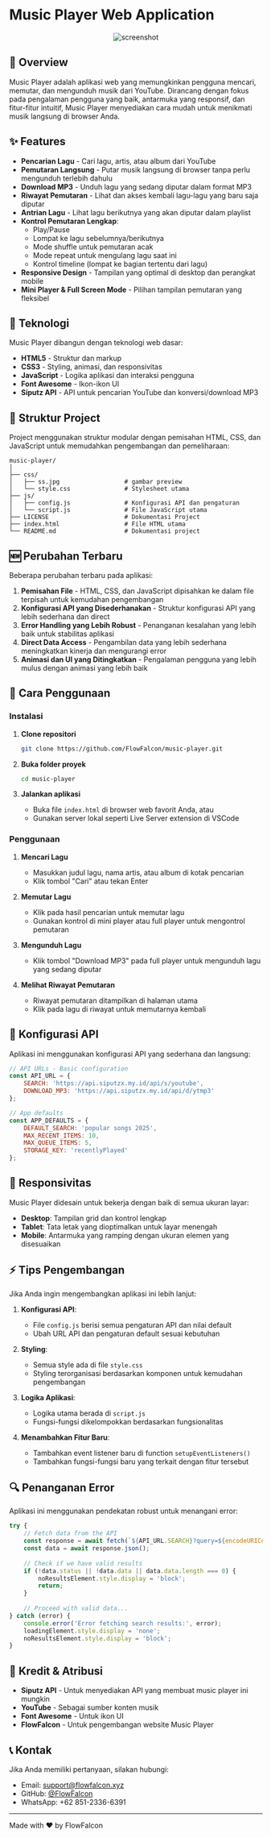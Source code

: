 # Music Player Web Application

<p align="center">
  <img alt="screenshot" src="./css/image.png">
</p>

## 🎵 Overview

Music Player adalah aplikasi web yang memungkinkan pengguna mencari, memutar, dan mengunduh musik dari YouTube. Dirancang dengan fokus pada pengalaman pengguna yang baik, antarmuka yang responsif, dan fitur-fitur intuitif, Music Player menyediakan cara mudah untuk menikmati musik langsung di browser Anda.

## ✨ Features

- **Pencarian Lagu** - Cari lagu, artis, atau album dari YouTube
- **Pemutaran Langsung** - Putar musik langsung di browser tanpa perlu mengunduh terlebih dahulu
- **Download MP3** - Unduh lagu yang sedang diputar dalam format MP3
- **Riwayat Pemutaran** - Lihat dan akses kembali lagu-lagu yang baru saja diputar
- **Antrian Lagu** - Lihat lagu berikutnya yang akan diputar dalam playlist
- **Kontrol Pemutaran Lengkap**:
  - Play/Pause
  - Lompat ke lagu sebelumnya/berikutnya
  - Mode shuffle untuk pemutaran acak
  - Mode repeat untuk mengulang lagu saat ini
  - Kontrol timeline (lompat ke bagian tertentu dari lagu)
- **Responsive Design** - Tampilan yang optimal di desktop dan perangkat mobile
- **Mini Player & Full Screen Mode** - Pilihan tampilan pemutaran yang fleksibel

## 🚀 Teknologi

Music Player dibangun dengan teknologi web dasar:

- **HTML5** - Struktur dan markup
- **CSS3** - Styling, animasi, dan responsivitas
- **JavaScript** - Logika aplikasi dan interaksi pengguna
- **Font Awesome** - Ikon-ikon UI
- **Siputz API** - API untuk pencarian YouTube dan konversi/download MP3

## 📁 Struktur Project

Project menggunakan struktur modular dengan pemisahan HTML, CSS, dan JavaScript untuk memudahkan pengembangan dan pemeliharaan:

```
music-player/
│
├── css/
│   ├── ss.jpg                  # gambar preview
│   └── style.css               # Stylesheet utama
├── js/
│   ├── config.js               # Konfigurasi API dan pengaturan
│   └── script.js               # File JavaScript utama
├── LICENSE                     # Dokumentasi Project
├── index.html                  # File HTML utama
└── README.md                   # Dokumentasi project
```

## 🆕 Perubahan Terbaru

Beberapa perubahan terbaru pada aplikasi:

1. **Pemisahan File** - HTML, CSS, dan JavaScript dipisahkan ke dalam file terpisah untuk kemudahan pengembangan
2. **Konfigurasi API yang Disederhanakan** - Struktur konfigurasi API yang lebih sederhana dan direct
3. **Error Handling yang Lebih Robust** - Penanganan kesalahan yang lebih baik untuk stabilitas aplikasi
4. **Direct Data Access** - Pengambilan data yang lebih sederhana meningkatkan kinerja dan mengurangi error
5. **Animasi dan UI yang Ditingkatkan** - Pengalaman pengguna yang lebih mulus dengan animasi yang lebih baik

## 🔧 Cara Penggunaan

### Instalasi

1. **Clone repositori**
   ```bash
   git clone https://github.com/FlowFalcon/music-player.git
   ```

2. **Buka folder proyek**
   ```bash
   cd music-player
   ```

3. **Jalankan aplikasi**
   - Buka file `index.html` di browser web favorit Anda, atau
   - Gunakan server lokal seperti Live Server extension di VSCode

### Penggunaan

1. **Mencari Lagu**
   - Masukkan judul lagu, nama artis, atau album di kotak pencarian
   - Klik tombol "Cari" atau tekan Enter

2. **Memutar Lagu**
   - Klik pada hasil pencarian untuk memutar lagu
   - Gunakan kontrol di mini player atau full player untuk mengontrol pemutaran

3. **Mengunduh Lagu**
   - Klik tombol "Download MP3" pada full player untuk mengunduh lagu yang sedang diputar

4. **Melihat Riwayat Pemutaran**
   - Riwayat pemutaran ditampilkan di halaman utama
   - Klik pada lagu di riwayat untuk memutarnya kembali

## 🧰 Konfigurasi API

Aplikasi ini menggunakan konfigurasi API yang sederhana dan langsung:

```javascript
// API URLs - Basic configuration
const API_URL = {
    SEARCH: 'https://api.siputzx.my.id/api/s/youtube',
    DOWNLOAD_MP3: 'https://api.siputzx.my.id/api/d/ytmp3'
};

// App defaults
const APP_DEFAULTS = {
    DEFAULT_SEARCH: 'popular songs 2025',
    MAX_RECENT_ITEMS: 10,
    MAX_QUEUE_ITEMS: 5,
    STORAGE_KEY: 'recentlyPlayed'
};
```

## 📱 Responsivitas

Music Player didesain untuk bekerja dengan baik di semua ukuran layar:

- **Desktop**: Tampilan grid dan kontrol lengkap
- **Tablet**: Tata letak yang dioptimalkan untuk layar menengah
- **Mobile**: Antarmuka yang ramping dengan ukuran elemen yang disesuaikan

## ⚡ Tips Pengembangan

Jika Anda ingin mengembangkan aplikasi ini lebih lanjut:

1. **Konfigurasi API**:
   - File `config.js` berisi semua pengaturan API dan nilai default
   - Ubah URL API dan pengaturan default sesuai kebutuhan

2. **Styling**:
   - Semua style ada di file `style.css`
   - Styling terorganisasi berdasarkan komponen untuk kemudahan pengembangan

3. **Logika Aplikasi**:
   - Logika utama berada di `script.js`
   - Fungsi-fungsi dikelompokkan berdasarkan fungsionalitas

4. **Menambahkan Fitur Baru**:
   - Tambahkan event listener baru di function `setupEventListeners()`
   - Tambahkan fungsi-fungsi baru yang terkait dengan fitur tersebut

## 🔍 Penanganan Error

Aplikasi ini menggunakan pendekatan robust untuk menangani error:

```javascript
try {
    // Fetch data from the API
    const response = await fetch(`${API_URL.SEARCH}?query=${encodeURIComponent(query)}`);
    const data = await response.json();
    
    // Check if we have valid results
    if (!data.status || !data.data || data.data.length === 0) {
        noResultsElement.style.display = 'block';
        return;
    }
    
    // Proceed with valid data...
} catch (error) {
    console.error('Error fetching search results:', error);
    loadingElement.style.display = 'none';
    noResultsElement.style.display = 'block';
}
```

## 🙏 Kredit & Atribusi

- **Siputz API** - Untuk menyediakan API yang membuat music player ini mungkin
- **YouTube** - Sebagai sumber konten musik
- **Font Awesome** - Untuk ikon UI
- **FlowFalcon** - Untuk pengembangan website Music Player


## 📞 Kontak

Jika Anda memiliki pertanyaan, silakan hubungi:

- Email: support@flowfalcon.xyz
- GitHub: [@FlowFalcon](https://github.com/FlowFalcon)
- WhatsApp: +62 851-2336-6391

---

Made with ❤️ by FlowFalcon
